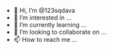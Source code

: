 - 👋 Hi, I’m @123sqdava
- 👀 I’m interested in ...
- 🌱 I’m currently learning ...
- 💞️ I’m looking to collaborate on ...
- 📫 How to reach me ...

<!---
123sqdava/123sqdava is a ✨ special ✨ repository because its `README.md` (this file) appears on your GitHub profile.
You can click the Preview link to take a look at your changes.
--->
